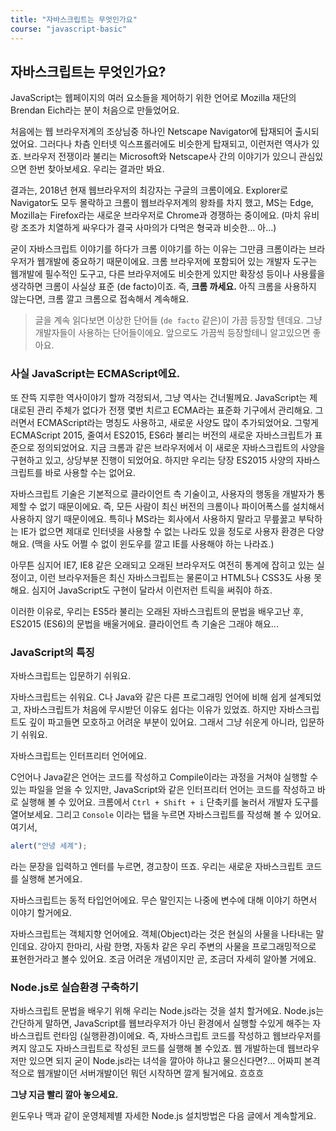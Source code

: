 ```yaml
---
title: "자바스크립트는 무엇인가요"
course: "javascript-basic"
---
```




## 자바스크립트는 무엇인가요?

JavaScript는 웹페이지의 여러 요소들을 제어하기 위한 언어로 Mozilla 재단의 Brendan Eich라는 분이 처음으로 만들었어요. 

처음에는 웹 브라우저계의 조상님중 하나인 Netscape Navigator에 탑재되어 출시되었어요. 그러다나 차츰 인터넷 익스프롤러에도 비슷한게 탑재되고, 이런저런 역사가 있죠. 브라우저 전쟁이라 불리는 Microsoft와 Netscape사 간의 이야기가 있으니 관심있으면 한번 찾아보세요. 우리는 결과만 봐요. 

결과는, 2018년 현재 웹브라우저의 최강자는 구글의 크롬이에요. Explorer로 Navigator도 모두 몰락하고 크롬이 웹브라우저계의 왕좌를 차지 했고, MS는 Edge, Mozilla는 Firefox라는 새로운 브라우저로 Chrome과 경쟁하는 중이에요. (마치 유비랑 조조가 치열하게 싸우다가 결국 사마의가 다먹은 형국과 비슷한... 아...)

굳이 자바스크립트 이야기를 하다가 크롬 이야기를 하는 이유는 그만큼 크롬이라는 브라우저가 웹개발에 중요하기 때문이에요. 크롬 브라우저에 포함되어 있는 개발자 도구는 웹개발에 필수적인 도구고, 다른 브라우저에도 비슷한게 있지만 확장성 등이나 사용률을 생각하면 크롬이 사실상 표준 (de facto)이죠. 즉, **크롬 까세요.** 아직 크롬을 사용하지 않는다면, 크롬 깔고 크롬으로 접속해서 계속해요.

> 글을 계속 읽다보면 이상한 단어들 (`de facto` 같은)이 가끔 등장할 텐데요. 그냥 개발자들이 사용하는 단어들이에요. 앞으로도 가끔씩 등장할테니 알고있으면 좋아요.



### 사실 JavaScript는 ECMAScript에요.

또 잔뜩 지루한 역사이야기 할까 걱정되서, 그냥 역사는 건너뛸께요. JavaScript는 제대로된 관리 주체가 없다가 전쟁 몇번 치르고 ECMA라는 표준화 기구에서 관리해요. 그러면서 ECMAScript라는 명칭도 사용하고, 새로운 사양도 많이 추가되었어요. 그렇게 ECMAScript 2015, 줄여서 ES2015, ES6라 불리는 버전의 새로운 자바스크립트가 표준으로 정의되었어요. 지금 크롬과 같은 브라우저에서 이 새로운 자바스크립트의 사양을 구현하고 있고, 상당부분 진행이 되었어요. 하지만 우리는 당장 ES2015 사양의 자바스크립트를 바로 사용할 수는 없어요.

자바스크립트 기술은 기본적으로 클라이언트 측 기술이고, 사용자의 행동을 개발자가 통제할 수 없기 때문이에요. 즉, 모든 사람이 최신 버전의 크롬이나 파이어폭스를 설치해서 사용하지 않기 때문이에요. 특히나 MS라는 회사에서 사용하지 말라고 무릎꿇고 부탁하는 IE가 없으면 제대로 인터넷을 사용할 수 없는 나라도 있을 정도로 사용자 환경은 다양해요. (맥을 사도 어쩔 수 없이 윈도우를 깔고 IE를 사용해야 하는 나라죠.)

아무튼 심지어 IE7, IE8 같은 오래되고 오래된 브라우저도 여전히 통계에 잡히고 있는 실정이고, 이런 브라우저들은 최신 자바스크립트는 물론이고 HTML5나 CSS3도 사용 못해요. 심지어 JavaScript도 구현이 달라서 이런저런 트릭을 써줘야 하죠.

이러한 이유로, 우리는 ES5라 불리는 오래된 자바스크립트의 문법을 배우고난 후, ES2015 (ES6)의 문법을 배울거에요. 클라이언트 측 기술은 그래야 해요...



### JavaScript의 특징

자바스크립트는 입문하기 쉬워요.

자바스크립트는 쉬워요. C나 Java와 같은 다른 프로그래밍 언어에 비해 쉽게 설계되었고, 자바스크립트가 처음에 무시받던 이유도 쉽다는 이유가 있었죠. 하지만 자바스크립트도 깊이 파고들면 모호하고 어려운 부분이 있어요. 그래서 그냥 쉬운게 아니라, 입문하기 쉬워요.

자바스크립트는 인터프리터 언어에요. 

C언어나 Java같은 언어는 코드를 작성하고 Compile이라는 과정을 거쳐야 실행할 수있는 파일을 얻을 수 있지만, JavaScript와 같은 인터프리터 언어는 코드를 작성하고 바로 실행해 볼 수 있어요. 크롬에서 `Ctrl + Shift + i` 단축키를 눌러서 개발자 도구를 열어보세요. 그리고 `Console` 이라는 탭을 누르면 자바스크립트를 작성해 볼 수 있어요. 여기서,

```js
alert("안녕 세계");
```

라는 문장을 입력하고 엔터를 누르면, 경고창이 뜨죠. 우리는 새로운 자바스크립트 코드를 실행해 본거에요.

자바스크립트는 동적 타입언어에요. 무슨 말인지는 나중에 변수에 대해 이야기 하면서 이야기 할거에요.

자바스크립트는 객체지향 언어에요. 객체(Object)라는 것은 현실의 사물을 나타내는 말인데요. 강아지 한마리, 사람 한명, 자동차 같은 우리 주변의 사물을 프로그래밍적으로 표현한거라고 볼수 있어요. 조금 어려운 개념이지만 곧, 조금더 자세히 알아볼 거에요.



### Node.js로 실습환경 구축하기

자바스크립트 문법을 배우기 위해 우리는 Node.js라는 것을 설치 할거에요. Node.js는 간단하게 말하면, JavaScript를 웹브라우저가 아닌 환경에서 실행할 수있게 해주는 자바스크립트 런타임 (실행환경)이에요. 즉, 자바스크립트 코드를 작성하고 웹브라우저를 켜지 않고도 자바스크립트로 작성된 코드를 실행해 볼 수있죠. 웹 개발하는데 웹브라우저만 있으면 되지 굳이 Node.js라는 녀석을 깔아야 하냐고 물으신다면?... 어짜피 본격적으로 웹개발이던 서버개발이던 뭐던 시작하면 깔게 될거에요. 흐흐흐

**그냥 지금 빨리 깔아 놓으세요.** 

윈도우나 맥과 같이 운영체제별 자세한 Node.js 설치방법은 다음 글에서 계속할게요.


